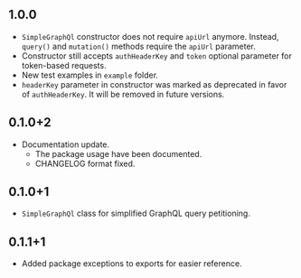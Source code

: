 ## 1.0.0
* `SimpleGraphQl` constructor does not require `apiUrl` anymore. Instead, `query()` and `mutation()` methods require the `apiUrl` parameter.
* Constructor still accepts `authHeaderKey` and `token` optional parameter for token-based requests.
* New test examples in `example` folder.
* `headerKey` parameter in constructor was marked as deprecated in favor of `authHeaderKey`. It will be removed in future versions.
## 0.1.0+2
* Documentation update.
  - The package usage have been documented.
  - CHANGELOG format fixed.
## 0.1.0+1
* `SimpleGraphQl` class for simplified GraphQL query petitioning.

## 0.1.1+1
* Added package exceptions to exports for easier reference.
